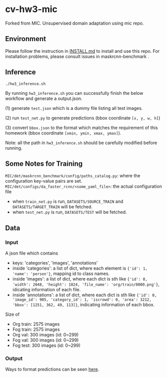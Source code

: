 # cv-hw3-mic
Forked from MIC. Unsupervised domain adaptation using mic repo.

## Environment
Please follow the instruction in [INSTALL.md](MIC/det/INSTALL.md) to install and use this repo.
For installation problems, please consult issues in maskrcnn-benchmark .

## Inference
```
./hw3_inference.sh
```

By running `hw3_inference.sh` you can successfully finish the below workflow and generate a output.json.

(1) generate `test.json` which is a dummy file listing all test images.

(2) run `test_net.py` to generate predictions (bbox coordinate `[x, y, w, h]`)

(3) convert `bbox.json` to the format which matches the requirement of this homework (bbox coordinate `[xmin, ymin, xmax, ymax]`).

Note: all the path in `hw3_inference.sh` should be carefully modified before running.

## Some Notes for Training
`MIC/det/maskrcnn_benchmark/config/paths_catalog.py`: where the configuration key-value pairs are set.
`MIC/det/configs/da_faster_rcnn/<some_yaml_file>`: the actual configuration file
* when `train_net.py` is run, `DATASETS/SOURCE_TRAIN` and `DATASETS/TARGET_TRAIN` will be fetched.
* when `test_net.py` is run, `DATASETS/TEST` will be fetched.

## Data
### Input
A json file which contains
* keys: 'categories', 'images', 'annotations'
* inside 'categories': a list of dict, where each element is `{'id': 1, 'name': 'person'}`, mapping id to class names.
* inside 'images': a list of dict, where each dict is sth like `{'id': 0, 'width': 2048, 'height': 1024, 'file_name': 'org/train/0000.png'}`, idicating information of each file.
* inside 'annotations': a list of dict, where each dict is sth like `{'id': 0, 'image_id': 905, 'category_id': 1, 'iscrowd': 0, 'area': 3212, 'bbox': [1251, 362, 49, 113]}`, indicating information of each bbox.

Size of 
* Org train: 2575 images
* Fog train: 2575 images
* Org val: 300 images (id: 0~299)
* Fog val: 300 images (id: 0~299)
* Fog test: 300 images (id: 0~299)
### Output
Ways to format predictions can be seen [here](https://github.com/facebookresearch/maskrcnn-benchmark/issues/327).


